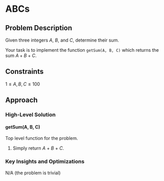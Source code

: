 # ABCs

## Problem Description

Given three integers $A$, $B$, and $C$, determine their sum.

Your task is to implement the function ```getSum(A, B, C)``` which returns the sum $A + B + C$.

## Constraints

$1 \leq A,B,C \leq 100$

## Approach

### High-Level Solution

#### getSum(A, B, C)

Top level function for the problem.

1. Simply return $A$ + $B$ + $C$.

### Key Insights and Optimizations

N/A (the problem is trivial)